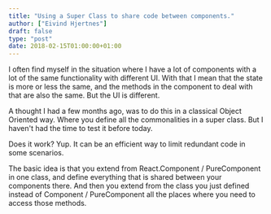 ```yaml
---
title: "Using a Super Class to share code between components."
author: ["Eivind Hjertnes"]
draft: false
type: "post"
date: 2018-02-15T01:00:00+01:00
---
```


I often find myself in the situation where I have a lot of components
with a lot of the same functionality with different UI. With that I mean
that the state is more or less the same, and the methods in the
component to deal with that are also the same. But the UI is different.

A thought I had a few months ago, was to do this in a classical Object
Oriented way. Where you define all the commonalities in a super class.
But I haven't had the time to test it before today.

<div class="HTML">
  <div></div>

<script src="<https://gist.github.com/hjertnes/deb3a70fcf4b6bffb88d9985e9900d96.js>"></script>

</div>

Does it work? Yup. It can be an efficient way to limit redundant code in
some scenarios.

The basic idea is that you extend from React.Component / PureComponent
in one class, and define everything that is shared between your
components there. And then you extend from the class you just defined
instead of Component / PureComponent all the places where you need to
access those methods.
